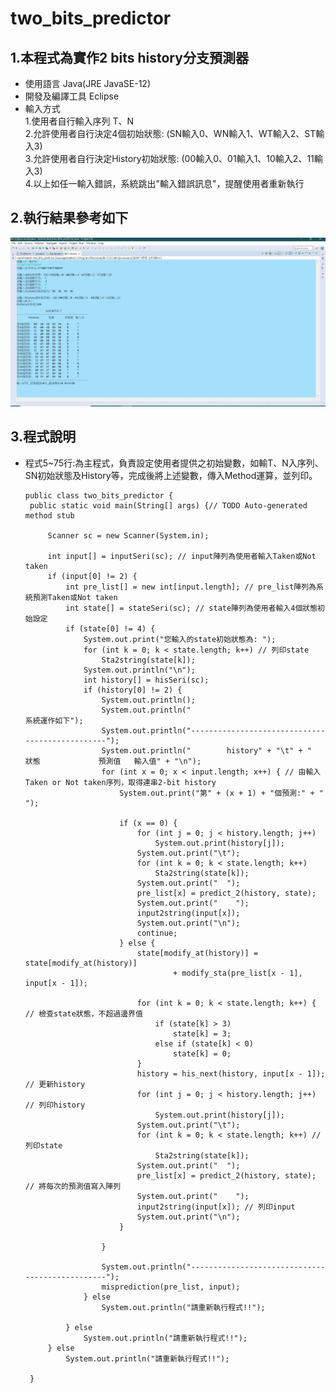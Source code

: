 # two_bits_predictor
## 1.本程式為實作2 bits history分支預測器
* 使用語言 Java(JRE JavaSE-12)
* 開發及編譯工具 Eclipse
* 輸入方式 
 <br/>  1.使用者自行輸入序列 T、N
 <br/>  2.允許使用者自行決定4個初始狀態: (SN輸入0、WN輸入1、WT輸入2、ST輸入3)
 <br/>  3.允許使用者自行決定History初始狀態: (00輸入0、01輸入1、10輸入2、11輸入3)
 <br/>  4.以上如任一輸入錯誤，系統跳出"輸入錯誤訊息"，提醒使用者重新執行
 ## 2.執行結果參考如下
![image](3.jpg "執行結果")
 ## 3.程式說明
 * 程式5~75行:為主程式，負責設定使用者提供之初始變數，如輸T、N入序列、SN初始狀態及History等，完成後將上述變數，傳入Method運算，並列印。        
   
   <pre><code>public class two_bits_predictor {
	public static void main(String[] args) {// TODO Auto-generated method stub

		Scanner sc = new Scanner(System.in);

		int input[] = inputSeri(sc); // input陣列為使用者輸入Taken或Not taken
		if (input[0] != 2) {
			int pre_list[] = new int[input.length]; // pre_list陣列為系統預測Taken或Not taken
			int state[] = stateSeri(sc); // state陣列為使用者輸入4個狀態初始設定
			if (state[0] != 4) {
				System.out.print("您輸入的state初始狀態為: ");
				for (int k = 0; k < state.length; k++) // 列印state
					Sta2string(state[k]);
				System.out.println("\n");
				int history[] = hisSeri(sc);
				if (history[0] != 2) {
					System.out.println();
					System.out.println("                                   系統運作如下");
					System.out.println("------------------------------------------------");
					System.out.println("        history" + "\t" + "          狀態             預測值   輸入值" + "\n");
					for (int x = 0; x < input.length; x++) { // 由輸入Taken or Not taken序列，取得連串2-bit history
						System.out.print("第" + (x + 1) + "個預測:" + "  ");

						if (x == 0) {
							for (int j = 0; j < history.length; j++)
								System.out.print(history[j]);
							System.out.print("\t");
							for (int k = 0; k < state.length; k++)
								Sta2string(state[k]);
							System.out.print("  ");
							pre_list[x] = predict_2(history, state);
							System.out.print("    ");
							input2string(input[x]);
							System.out.print("\n");
							continue;
						} else {
							state[modify_at(history)] = state[modify_at(history)]
									+ modify_sta(pre_list[x - 1], input[x - 1]);

							for (int k = 0; k < state.length; k++) { // 檢查state狀態，不超過邊界值
								if (state[k] > 3)
									state[k] = 3;
								else if (state[k] < 0)
									state[k] = 0;
							}
							history = his_next(history, input[x - 1]); // 更新history
							for (int j = 0; j < history.length; j++) // 列印history
								System.out.print(history[j]);
							System.out.print("\t");
							for (int k = 0; k < state.length; k++) // 列印state
								Sta2string(state[k]);
							System.out.print("  ");
							pre_list[x] = predict_2(history, state); // 將每次的預測值寫入陣列
							System.out.print("    ");
							input2string(input[x]); // 列印input
							System.out.print("\n");
						}

					}

					System.out.println("------------------------------------------------");
					misprediction(pre_list, input);
				} else
					System.out.println("請重新執行程式!!");

			} else
				System.out.println("請重新執行程式!!");
		} else
			System.out.println("請重新執行程式!!");

	}</code></pre>
